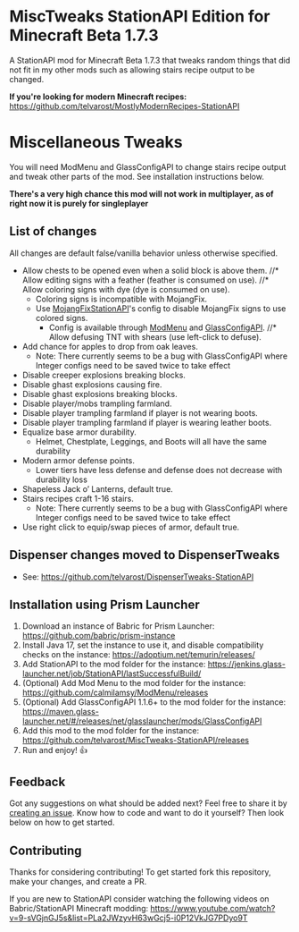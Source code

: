 # MiscTweaks StationAPI Edition for Minecraft Beta 1.7.3

A StationAPI mod for Minecraft Beta 1.7.3 that tweaks random things that did not fit in my other mods such as allowing stairs recipe output to be changed.

**If you're looking for modern Minecraft recipes:** https://github.com/telvarost/MostlyModernRecipes-StationAPI

# Miscellaneous Tweaks

You will need ModMenu and GlassConfigAPI to change stairs recipe output and tweak other parts of the mod. See installation instructions below.

**There's a very high chance this mod will not work in multiplayer, as of right now it is purely for singleplayer**

## List of changes

All changes are default false/vanilla behavior unless otherwise specified.
* Allow chests to be opened even when a solid block is above them.
//* Allow editing signs with a feather (feather is consumed on use).
//* Allow coloring signs with dye (dye is consumed on use).
  * Coloring signs is incompatible with MojangFix.
  * Use [MojangFixStationAPI](https://modrinth.com/mod/misctweaks-stationapi)'s config to disable MojangFix signs to use colored signs.
    * Config is available through [ModMenu](https://modrinth.com/mod/modmenu-beta) and [GlassConfigAPI](https://modrinth.com/mod/glass-config-api).
//* Allow defusing TNT with shears (use left-click to defuse).
* Add chance for apples to drop from oak leaves.
  * Note: There currently seems to be a bug with GlassConfigAPI where Integer configs need to be saved twice to take effect
* Disable creeper explosions breaking blocks.
* Disable ghast explosions causing fire.
* Disable ghast explosions breaking blocks.
* Disable player/mobs trampling farmland.
* Disable player trampling farmland if player is not wearing boots.
* Disable player trampling farmland if player is wearing leather boots.
* Equalize base armor durability.
  * Helmet, Chestplate, Leggings, and Boots will all have the same durability
* Modern armor defense points.
  * Lower tiers have less defense and defense does not decrease with durability loss
* Shapeless Jack o’ Lanterns, default true.
* Stairs recipes craft 1-16 stairs.
  * Note: There currently seems to be a bug with GlassConfigAPI where Integer configs need to be saved twice to take effect
* Use right click to equip/swap pieces of armor, default true.

## Dispenser changes moved to DispenserTweaks
* See: https://github.com/telvarost/DispenserTweaks-StationAPI

## Installation using Prism Launcher

1. Download an instance of Babric for Prism Launcher: https://github.com/babric/prism-instance
2. Install Java 17, set the instance to use it, and disable compatibility checks on the instance: https://adoptium.net/temurin/releases/
3. Add StationAPI to the mod folder for the instance: https://jenkins.glass-launcher.net/job/StationAPI/lastSuccessfulBuild/
4. (Optional) Add Mod Menu to the mod folder for the instance: https://github.com/calmilamsy/ModMenu/releases
5. (Optional) Add GlassConfigAPI 1.1.6+ to the mod folder for the instance: https://maven.glass-launcher.net/#/releases/net/glasslauncher/mods/GlassConfigAPI
6. Add this mod to the mod folder for the instance: https://github.com/telvarost/MiscTweaks-StationAPI/releases
7. Run and enjoy! 👍

## Feedback

Got any suggestions on what should be added next? Feel free to share it by [creating an issue](https://github.com/telvarost/MiscTweaks-StationAPI/issues/new). Know how to code and want to do it yourself? Then look below on how to get started.

## Contributing

Thanks for considering contributing! To get started fork this repository, make your changes, and create a PR. 

If you are new to StationAPI consider watching the following videos on Babric/StationAPI Minecraft modding: https://www.youtube.com/watch?v=9-sVGjnGJ5s&list=PLa2JWzyvH63wGcj5-i0P12VkJG7PDyo9T
